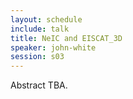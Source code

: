 ```yaml
---
layout: schedule
include: talk
title: NeIC and EISCAT_3D
speaker: john-white
session: s03
---
```


Abstract TBA.
